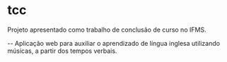 # tcc
Projeto apresentado como trabalho de conclusão de curso no IFMS.

-- Aplicação web para auxiliar o aprendizado de língua inglesa utilizando músicas, a partir dos tempos verbais.
